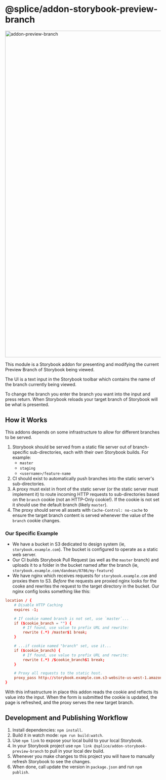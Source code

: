 # @splice/addon-storybook-preview-branch

<img width="1056" alt="addon-preview-branch" src="https://user-images.githubusercontent.com/18332/74503402-a4392400-4ea5-11ea-9c7c-0dbb7d0fc001.png">

This module is a Storybook addon for presenting and modifying the current Preview Branch of Storybook being viewed.

The UI is a text input in the Storybook toolbar which contains the name of the branch currently being viewed.

To change the branch you enter the branch you want into the input and press return. When Storybook reloads your target branch of Storybook will be what is presented.

## How it Works

This addons depends on some infrastructure to allow for different branches to be served.

1. Storybook should be served from a static file server out of branch-specific sub-directories, each with their own Storybook builds. For example:
    * `master`
    * `staging`
    * `<username>/feature-name`
1. CI should exist to automatically push branches into the static server's sub-directories.
1. A proxy must exist in front of the static server (or the static server must implement it) to route incoming HTTP requests to sub-directories based on the `branch` cookie (not an HTTP-Only cookie!). If the cookie is not set it should use the default branch (likely `master`).
1. The proxy should serve all assets with `Cache-Control: no-cache` to ensure the target branch content is served whenever the value of the `branch` cookie changes.

### Our Specific Example

* We have a bucket in S3 dedicated to design system (ie, `storybook.example.com`). The bucket is configured to operate as a static web server.
* Our CI builds Storybook Pull Request (as well as the `master` branch) and uploads it to a folder in the bucket named after the branch (ie, `storybook.example.com/dandean/8786/my-feature`)
* We have nginx which receives requests for `storybook.example.com` and proxies them to S3. _Before_ the requests are proxied nginx looks for the cooke and rewrites the request to the target directory in the bucket. Our nginx config looks something like this:

```conf
location / {
    # Disable HTTP Caching
    expires -1;

    # If cookie named branch is not set, use `master`...
    if ($cookie_branch = "") {
        # If found, use value to prefix URL and rewrite:
        rewrite (.*) /master$1 break;
    }

    # ...if cookie named "branch" set, use it...
    if ($cookie_branch) {
        # If found, use value to prefix URL and rewrite:
        rewrite (.*) /$cookie_branch$1 break;
    }

    # Proxy all requests to the static host.
    proxy_pass http://storybook.example.com.s3-website-us-west-1.amazonaws.com;
}
```

With this infrastructure in place this addon reads the cookie and reflects its value into the input. When the form is submitted the cookie is updated, the page is refreshed, and the proxy serves the new target branch.

## Development and Publishing Workflow

1. Install dependencies: `npm install`.
1. Build it in watch mode: `npm run build:watch`.
1. Use `npm link` to expose your local build to your local Storybook.
1. In your Storybook project use `npm link @splice/addon-storybook-preview-branch` to pull in your local dev build.
1. Whenever you make changes to this project you will have to manually refresh Storybook to see the changes.
1. When done, call update the version in `package.json` and run `npm publish`.